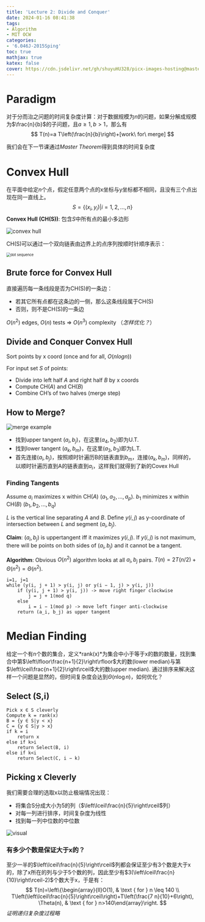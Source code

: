 ```yaml
---
title: 'Lecture 2: Divide and Conquer'
date: 2024-01-16 08:41:38
tags:
- Algorithm
- MIT OCW
categories:
- '6.046J-2015Sping'
toc: true
mathjax: true
katex: false
cover: https://cdn.jsdelivr.net/gh/shuyuHU328/picx-images-hosting@master/image.66p91tli38s0.webp
---
```


# Paradigm

对于分而治之问题的时间复杂度计算：对于数据规模为$n$的问题，如果分解成规模为$\frac{n}{b}$的子问题，且$a\ge 1,b > 1$，那么有
$$
T(n)=a T\left(\frac{n}{b}\right)+[work\ for\ merge]
$$

我们会在下一节课通过*Master Theorem*得到具体的时间复杂度

# Convex Hull

在平面中给定$n$个点，假定任意两个点的x坐标与y坐标都不相同，且没有三个点出现在同一直线上。
$$
S = \{(x_i, y_i)|i = 1, 2,...,n\}
$$
**Convex Hull (CH(S))**: 包含$S$中所有点的最小多边形

![convex hull](https://cdn.jsdelivr.net/gh/shuyuHU328/picx-images-hosting@master/image.22glmow0h8jk.png)

CH(S)可以通过一个双向链表由边界上的点序列按顺时针顺序表示：

<img src="https://cdn.jsdelivr.net/gh/shuyuHU328/picx-images-hosting@master/image.2jhmuiodvm4.webp" alt="dot sequence" style="zoom:67%;" />

## Brute force for Convex Hull

直接遍历每一条线段是否为CH(S)的一条边：

- 若其它所有点都在这条边的一侧，那么这条线段属于CH(S)
- 否则，则不是CH(S)的一条边

$O(n^2)$ edges, $O(n)$ tests ⇒ $O(n^3)$ complexity （*怎样优化？*）

## Divide and Conquer Convex Hull

Sort points by x coord (once and for all, $O(nlogn)$)

For input set *S* of points:

- Divide into left half *A* and right half *B* by x coords
- Compute CH(*A*) and CH(*B*)
- Combine CH’s of two halves (merge step)

## How to Merge?

![merge example](https://cdn.jsdelivr.net/gh/shuyuHU328/picx-images-hosting@master/image.5w6r7hdiba80.webp)

- 找到upper tangent $(a_i,b_j)$，在这里$(a_4,b_2)$即为U.T.
- 找到lower tangent $(a_k,b_m)$，在这里$(a_3,b_3)$即为L.T.
- 首先连接$(a_i,b_j)$，按照顺时针遍历B的链表直到$b_m$，连接$(a_k,b_m)$，同样的，以顺时针遍历直到A的链表直到$a_i$，这样我们就得到了新的Covex Hull

### Finding Tangents

Assume $a_i$ maximizes x within CH(*A*) $(a_1, a_2,...,a_p)$. $b_1$ minimizes x within CH(*B*) $(b_1, b_2,...,b_q)$

$L$ is the vertical line separating *A* and *B*. Define $y(i, j)$ as y-coordinate of intersection between *L* and segment $(a_i, b_j)$.

**Claim**: $(a_i,b_j)$ is uppertangent iff it maximizes $y(i, j)$. If $y(i, j)$ is not maximum, there will be points on both sides of $(a_i, b_j)$ and it cannot be a tangent.

**Algorithm**: Obvious $O(n^2)$ algorithm looks at all $a_i, b_j$ pairs. $T(n)=2T(n/2)+ Θ(n^2) = Θ(n^2)$.

```pseudocode
i=1, j=1
while (y(i, j + 1) > y(i, j) or y(i − 1, j) > y(i, j))
	if (y(i, j + 1) > y(i, j)) -> move right finger clockwise
		j = j + 1(mod q)
	else
		i = i − 1(mod p) -> move left finger anti-clockwise
	return (a_i, b_j) as upper tangent
```

# Median Finding

给定一个有n个数的集合，定义*rank(x)*为集合中小于等于x的数的数量，找到集合中第$\left\lfloor\frac{n+1}{2}\right\rfloor$大的数(lower median)与第$\left\lceil\frac{n+1}{2}\right\rceil$大的数(upper median). 通过排序来解决这样一个问题是显然的，但时间复杂度会达到$\Theta(n \log n)$，如何优化？

## Select (S,i)

```pseudocode
Pick x ∈ S cleverly
Compute k = rank(x)
B = {y ∈ S|y < x}
C = {y ∈ S|y > x}
if k = i
	return x
else if k>i
	return Select(B, i)
else if k<i
	return Select(C, i − k)
```

## Picking x Cleverly

我们需要合理的选取x以防止极端情况出现：

- 将集合S分成大小为5的列（$\left\lceil\frac{n}{5}\right\rceil$列）
- 对每一列进行排序，时间复杂度为线性
- 找到每一列中位数的中位数

![visual](https://cdn.jsdelivr.net/gh/shuyuHU328/picx-images-hosting@master/image.4r66tofk6fw0.webp)

### 有多少个数是保证大于x的？

至少一半的$\left\lceil\frac{n}{5}\right\rceil$列都会保证至少有3个数是大于x的，除了x所在的列与少于5个数的列，因此至少有$3(\left\lceil\frac{n}{10}\right\rceil-2)$个数大于x，于是有：
$$
	T(n)=\left\{\begin{array}{ll}O(1), & \text { for } n \leq 140 \\ T\left(\left\lceil\frac{n}{5}\right\rceil\right)+T\left(\frac{7 n}{10}+6\right), \Theta(n), & \text { for } n>140\end{array}\right.
$$
*证明递归复杂度过程略*
